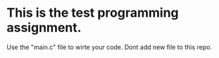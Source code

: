 # This is the test programming assignment.
Use the "main.c" file to wirte your code.
Dont add new file to this repo.
